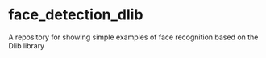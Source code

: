 # face_detection_dlib
 A repository for showing simple examples of face recognition based on the Dlib library
